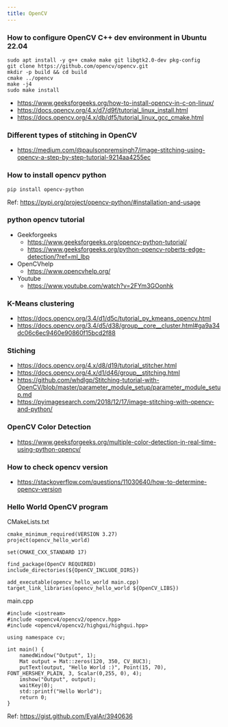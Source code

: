 ```yaml
---
title: OpenCV
---
```


### How to configure OpenCV C++ dev environment in Ubuntu 22.04

```shell
sudo apt install -y g++ cmake make git libgtk2.0-dev pkg-config
git clone https://github.com/opencv/opencv.git
mkdir -p build && cd build
cmake ../opencv
make -j4
sudo make install
```


- https://www.geeksforgeeks.org/how-to-install-opencv-in-c-on-linux/
- https://docs.opencv.org/4.x/d7/d9f/tutorial_linux_install.html
- https://docs.opencv.org/4.x/db/df5/tutorial_linux_gcc_cmake.html

### Different types of stitching in OpenCV

- https://medium.com/@paulsonpremsingh7/image-stitching-using-opencv-a-step-by-step-tutorial-9214aa4255ec

### How to install opencv python

```shell
pip install opencv-python
```

Ref: https://pypi.org/project/opencv-python/#installation-and-usage

### python opencv tutorial 

- Geekforgeeks
  - https://www.geeksforgeeks.org/opencv-python-tutorial/
  - https://www.geeksforgeeks.org/python-opencv-roberts-edge-detection/?ref=ml_lbp
- OpenCVhelp
  - https://www.opencvhelp.org/
- Youtube
  - https://www.youtube.com/watch?v=2FYm3GOonhk

### K-Means clustering

- https://docs.opencv.org/3.4/d1/d5c/tutorial_py_kmeans_opencv.html
- https://docs.opencv.org/3.4/d5/d38/group__core__cluster.html#ga9a34dc06c6ec9460e90860f15bcd2f88

### Stiching

- https://docs.opencv.org/4.x/d8/d19/tutorial_stitcher.html
- https://docs.opencv.org/4.x/d1/d46/group__stitching.html
- https://github.com/whdlgp/Stitching-tutorial-with-OpenCV/blob/master/parameter_module_setup/parameter_module_setup.md
- https://pyimagesearch.com/2018/12/17/image-stitching-with-opencv-and-python/

### OpenCV Color Detection

- https://www.geeksforgeeks.org/multiple-color-detection-in-real-time-using-python-opencv/

### How to check opencv version

- https://stackoverflow.com/questions/11030640/how-to-determine-opencv-version

### Hello World OpenCV program

CMakeLists.txt
```
cmake_minimum_required(VERSION 3.27)
project(opencv_hello_world)

set(CMAKE_CXX_STANDARD 17)

find_package(OpenCV REQUIRED)
include_directories(${OpenCV_INCLUDE_DIRS})

add_executable(opencv_hello_world main.cpp)
target_link_libraries(opencv_hello_world ${OpenCV_LIBS})
```

main.cpp
```
#include <iostream>
#include <opencv4/opencv2/opencv.hpp>
#include <opencv4/opencv2/highgui/highgui.hpp>

using namespace cv;

int main() {
    namedWindow("Output", 1);
    Mat output = Mat::zeros(120, 350, CV_8UC3);
    putText(output, "Hello World :)", Point(15, 70), FONT_HERSHEY_PLAIN, 3, Scalar(0,255, 0), 4);
    imshow("Output", output);
    waitKey(0);
    std::printf("Hello World");
    return 0;
}
```

Ref: https://gist.github.com/EyalAr/3940636
